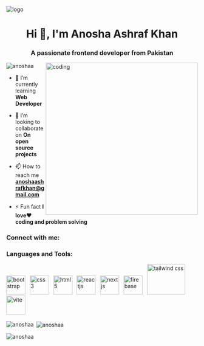![logo](https://github.com/Anoshaa/Anoshaa/blob/main/github%20bannner.png)
<h1 align="center">Hi 👋, I'm Anosha Ashraf Khan</h1>
<h3 align="center">A passionate frontend developer from Pakistan</h3>

<img align="right" alt="coding" width="400" src="https://t4.ftcdn.net/jpg/09/92/36/67/360_F_992366799_RZ2ZKBEEL50fnwcHDxlrt6jSCb6lAg2a.jpg">

<p align="left"> <img src="https://komarev.com/ghpvc/?username=anoshaa&label=Profile%20views&color=0e75b6&style=flat" alt="anoshaa" /> </p>

- 🌱 I’m currently learning **Web Developer**

- 👯 I’m looking to collaborate on **On open source projects**

- 📫 How to reach me **anoshaashrafkhan@gmail.com**

- ⚡ Fun fact **I love❤️coding and problem solving**

<h3 align="left">Connect with me:</h3>
<p align="left">
</p>

<h3 align="left">Languages and Tools:</h3>
<p align="left">
 <img src="https://encrypted-tbn0.gstatic.com/images?q=tbn:ANd9GcQF0xpUcu8vdYNU_tg6akKtnP4Fnb6byUEGKA&s" alt="bootstrap" width="50" height="50"/> &nbsp;
  <img src="https://img.icons8.com/color/512/css3.png" alt="css3" width="50" height="50"/> &nbsp;
  <img src="https://encrypted-tbn0.gstatic.com/images?q=tbn:ANd9GcTYk594AhSKw5Eb3iHkPHs_XmpCqaRVgu0mvg&s" alt="html5" width="50" height="50"/> &nbsp;
  <img src="https://static-00.iconduck.com/assets.00/react-original-wordmark-icon-840x1024-vhmauxp6.png" alt="reactjs" width="50" height="50"/> &nbsp;
  <img src="https://i.pinimg.com/736x/4a/2b/e7/4a2be73b1e2efb44355436c40bf496dd.jpg" alt="nextjs" width="50" height="50"/> &nbsp;
  <img src="https://firebase.google.com/static/images/brand-guidelines/logo-vertical.png" alt="firebase" width="50" height="50"/> &nbsp;
  <img src="https://mediaresource.sfo2.digitaloceanspaces.com/wp-content/uploads/2024/09/10170325/Tailwind-CSS-Logo-1.png" alt="tailwind css" width="100" height="80"/> &nbsp;
  <img src="https://encrypted-tbn0.gstatic.com/images?q=tbn:ANd9GcRc4XOdTwDFjrNDoRbCH2vDqCNCKD9u8zVr_g&s" alt="vite" width="50" height="50"/> &nbsp;







</p>

<p><img align="left" src="https://github-readme-stats.vercel.app/api/top-langs?username=anoshaa&show_icons=true&locale=en&layout=compact" alt="anoshaa" /></p>

<p>&nbsp;<img align="center" src="https://github-readme-stats.vercel.app/api?username=anoshaa&show_icons=true&locale=en" alt="anoshaa" /></p>

<p><img align="center" src="https://github-readme-streak-stats.herokuapp.com/?user=anoshaa&" alt="anoshaa" /></p>




<!---
Anoshaa/Anoshaa is a ✨ special ✨ repository because its `README.md` (this file) appears on your GitHub profile.
You can click the Preview link to take a look at your changes.
--->
